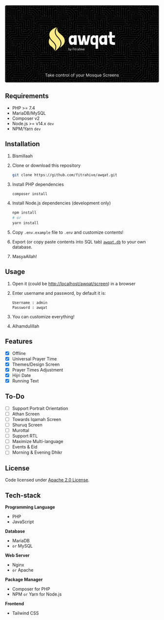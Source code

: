 ![Awqat by Fitrahive](./assets/img/banner.png)

## Requirements

- PHP >= 7.4
- MariaDB/MySQL
- Composer v2
- Node.js >= v14.x `dev`
- NPM/Yarn `dev`

## Installation

1. Bismillaah
2. Clone or download this repository

   ```bash
   git clone https://github.com/fitrahive/awqat.git
   ```

3. Install PHP dependencies

   ```bash
   composer install
   ```

4. Install Node.js dependencies (development only)

   ```bash
   npm install
   # or
   yarn install
   ```

5. Copy `.env.example` file to `.env` and customize contents!
6. Export (or copy paste contents into SQL tab) [`awqat.db`](./database/awqat.db) to your own database.
7. MasyaAllah!

## Usage

1. Open it (could be [http://localhost/awqat/screen](http://localhost/awqat/screen)) in a browser
2. Enter username and password, by default it is:

   ```
   Username : admin
   Password : awqat
   ```

3. You can customize everything!
4. Alhamdulillah

## Features

- [x] Offline
- [x] Universal Prayer Time
- [x] Themes/Design Screen
- [x] Prayer Times Adjustment
- [x] Hijri Date
- [x] Running Text

## To-Do

- [ ] Support Portrait Orientation
- [ ] Athan Screen
- [ ] Towards Iqamah Screen
- [ ] Shuruq Screen
- [ ] Murottal
- [ ] Support RTL
- [ ] Maximize Multi-language
- [ ] Events & Eid
- [ ] Morning & Evening Dhikr

## License

Code licensed under [Apache 2.0 License](./LICENSE).

## Tech-stack

**Programming Language**

- PHP
- JavaScript

**Database**

- MariaDB
- `or` MySQL

**Web Server**

- Nginx
- `or` Apache

**Package Manager**

- Composer for PHP
- NPM `or` Yarn for Node.js

**Frontend**

- Tailwind CSS
